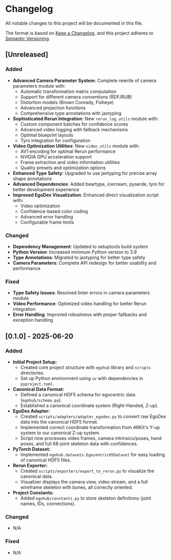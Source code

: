 # Changelog

All notable changes to this project will be documented in this file.

The format is based on [Keep a Changelog](https://keepachangelog.com/en/1.0.0/),
and this project adheres to [Semantic Versioning](https://semver.org/spec/v2.0.0.html).

## [Unreleased]

### Added
- **Advanced Camera Parameter System**: Complete rewrite of camera parameters module with:
  - Automatic transformation matrix computation
  - Support for different camera conventions (RDF/RUB)
  - Distortion models (Brown Conrady, Fisheye)
  - Advanced projection functions
  - Comprehensive type annotations with jaxtyping
- **Sophisticated Rerun Integration**: New `rerun_log_utils` module with:
  - Custom component batches for confidence scores
  - Advanced video logging with fallback mechanisms
  - Optimal blueprint layouts
  - Tyro integration for configuration
- **Video Optimization Utilities**: New `video_utils` module with:
  - AV1 encoding for optimal Rerun performance
  - NVIDIA GPU acceleration support
  - Frame extraction and video information utilities
  - Quality presets and optimization options
- **Enhanced Type Safety**: Upgraded to use jaxtyping for precise array shape annotations
- **Advanced Dependencies**: Added beartype, icecream, pyserde, tyro for better development experience
- **Improved EgoDex Visualization**: Enhanced direct visualization script with:
  - Video optimization
  - Confidence-based color coding
  - Advanced error handling
  - Configurable frame limits

### Changed
- **Dependency Management**: Updated to setuptools build system
- **Python Version**: Increased minimum Python version to 3.9
- **Type Annotations**: Migrated to jaxtyping for better type safety
- **Camera Parameters**: Complete API redesign for better usability and performance

### Fixed
- **Type Safety Issues**: Resolved linter errors in camera parameters module
- **Video Performance**: Optimized video handling for better Rerun integration
- **Error Handling**: Improved robustness with proper fallbacks and exception handling

## [0.1.0] - 2025-06-20

### Added

- **Initial Project Setup:**
    - Created core project structure with `egohub` library and `scripts` directories.
    - Set up Python environment using `uv` with dependencies in `pyproject.toml`.
- **Canonical Data Format:**
    - Defined a canonical HDF5 schema for egocentric data (`egohub/schema.py`).
    - Established a canonical coordinate system (Right-Handed, Z-up).
- **EgoDex Adapter:**
    - Created `scripts/adapters/adapter_egodex.py` to convert raw EgoDex data into the canonical HDF5 format.
    - Implemented correct coordinate transformation from ARKit's Y-up system to our canonical Z-up system.
    - Script now processes video frames, camera intrinsics/poses, hand poses, and full 68-joint skeleton data with confidences.
- **PyTorch Dataset:**
    - Implemented `egohub.datasets.EgocentricH5Dataset` for easy loading of canonical HDF5 files.
- **Rerun Exporter:**
    - Created `scripts/exporters/export_to_rerun.py` to visualize the canonical data.
    - Visualizer displays the camera view, video stream, and a full wireframe skeleton with bones, all correctly oriented.
- **Project Constants:**
    - Added `egohub/constants.py` to store skeleton definitions (joint names, IDs, connections).

### Changed
- N/A

### Fixed
- N/A